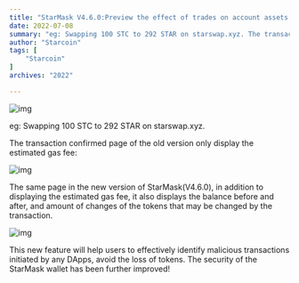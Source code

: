 ```yaml
---
title: "StarMask V4.6.0:Preview the effect of trades on account assets before trading."
date: 2022-07-08
summary: "eg: Swapping 100 STC to 292 STAR on starswap.xyz. The transaction confirmed page of the old version only display the estimated gas fee:..."
author: "Starcoin"
tags: [
    "Starcoin"
]
archives: "2022"

---
```


![img](/images/hackathon/mask-1.png)

eg: Swapping 100 STC to 292 STAR on starswap.xyz.

The transaction confirmed page of the old version only display the estimated gas fee:

![img](/images/hackathon/mask-2.png)

The same page in the new version of StarMask(V4.6.0), in addition to displaying the estimated gas fee, it also displays the balance before and after, and amount of changes of the tokens that may be changed by the transaction.

![img](/images/hackathon/mask-3.png)

This new feature will help users to effectively identify malicious transactions initiated by any DApps, avoid the loss of tokens. The security of the StarMask wallet has been further improved!